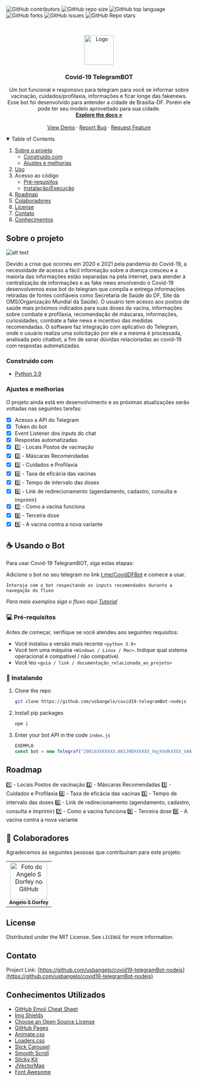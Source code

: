 ![GitHub contributors](https://img.shields.io/github/contributors/usbangelo/covid19-telegramBot-nodejs?color=blue&logo=GitHub%20Sponsors&logoColor=white&style=for-the-badge)
![GitHub repo size](https://img.shields.io/github/repo-size/usbangelo/covid19-telegramBot-nodejs?logo=GitHub&style=for-the-badge)
![GitHub top language](https://img.shields.io/github/languages/top/usbangelo/covid19-telegramBot-nodejs?logo=Python&logoColor=white&style=for-the-badge)
![GitHub forks](https://img.shields.io/github/forks/usbangelo/covid19-telegramBot-nodejs?style=for-the-badge)
![GitHub issues](https://img.shields.io/github/issues/usbangelo/covid19-telegramBot-nodejs?color=blue&style=for-the-badge)
![GitHub Repo stars](https://img.shields.io/github/stars/usbangelo/covid19-telegramBot-nodejs?color=blue&logo=Star&style=for-the-badge)

<!-- PROJECT LOGO -->
<br />
<p align="center">
  <a href="https://github.com/usbangelo/covid19-telegramBot-nodejs">
    <img src="https://raw.githubusercontent.com/othneildrew/Best-README-Template/master/images/logo.png" alt="Logo" width="80" height="80">
  </a>

  <h3 align="center">Covid-19 TelegramBOT</h3>

  <p align="center">
    Um bot funcional e responsivo para telegram para você se informar sobre vacinação, cuidados/profilaxia, informações e ficar longe das fakenews.
    Esse bot foi desenvolvido para antender a cidade de Brasília-DF. Porém ele pode ter seu modelo aproveitado para sua cidade.
    <br />
    <a href="https://github.com/usbangelo/covid19-telegramBot-nodejs"><strong>Explore the docs »</strong></a>
    <br />
    <br />
    <a href="https://github.com/usbangelo/covid19-telegramBot-nodejs">View Demo</a>
    ·
    <a href="https://github.com/usbangelo/covid19-telegramBot-nodejs/issues">Report Bug</a>
    ·
    <a href="https://github.com/usbangelo/covid19-telegramBot-nodejs/issues">Request Feature</a>
  </p>
</p>

<!-- TABLE OF CONTENTS -->
<details open="open">
  <summary>Table of Contents</summary>
  <ol>
    <li>
      <a href="#sobre-o-projeto">Sobre o projeto</a>
      <ul>
        <li><a href="#construido-com">Construido com</a></li>
        <li><a href="#ajustes-e-melhorias">Ajustes e melhorias</a></li>
      </ul>
    </li>
    <li><a href="#-usando-o-bot">Uso</a></li>
    <li>
      <a>Acesso ao código</a>
      <ul>
        <li><a href="#-pré-requisitos">Pré-requisitos</a></li>
        <li><a href="#-instalando">Instalação/Execução</a></li>
      </ul>
    </li>
    <li><a href="#roadmap">Roadmap</a></li>
    <li><a href="#-colaboradores">Colaboradores</a></li>
    <li><a href="#license">License</a></li>
    <li><a href="#contato">Contato</a></li>
    <li><a href="#conhecimentosye">Conhecimentos</a></li>
  </ol>
</details>

<!-- ABOUT THE PROJECT -->

## Sobre o projeto

![alt text][telegrambot]

[telegrambot]: https://user-images.githubusercontent.com/50382278/149072595-aa51c310-2968-44e7-a77c-b6f21dcb40c6.png "COVID-19DFBot"

Devido a crise que ocorreu em 2020 e 2021 pela pandemia do Covid-19, a necessidade de acesso a fácil informação sobre a doença cresceu e a maioria das informações estão separadas na pela internet, para atender à centralização de informações e as fake news envolvendo o Covid-19 desenvolvemos esse bot do telegram que compila e entrega informações retiradas de fontes confiáveis como Secretaria de Saúde do DF, Site da OMS(Organização Mundial da Saúde). O usuário tem acesso aos postos de saúde mais próximos indicados para suas doses da vacina, informações sobre combate e profilaxia, recomendação de máscaras, informações, curiosidades, combate a fake news e incentivo das medidas recomendadas. O software faz integração com aplicativo do Telegram, onde o usuário realiza uma solicitação por ele e a mesma é processada, analisada pelo chatbot, a fim de sanar dúvidas relacionadas ao covid-19 com respostas automatizadas.

### Construido com

- [Python 3.9](https://www.python.org)

### Ajustes e melhorias

O projeto ainda está em desenvolvimento e as próximas atualizações serão voltadas nas seguintes tarefas:

- [x] Acesso a API do Telegram
- [x] Token do bot
- [x] Event Listener dos inputs do chat
- [x] Respostas automatizadas
- [x] 1️⃣ - Locais Postos de vacinação
- [x] 2️⃣ - Máscaras Recomendadas
- [x] 3️⃣ - Cuidados e Profilaxia
- [x] 4️⃣ - Taxa de eficácia das vacinas
- [x] 5️⃣ - Tempo de intervalo das doses
- [x] 6️⃣ - Link de redirecionamento (agendamento, cadastro, consulta e imprimir)
- [x] 7️⃣ - Como a vacina funciona
- [x] 8️⃣ - Terceira dose
- [x] 9️⃣ - A vacina contra a nova variante

## ☕ Usando o Bot

Para usar Covid-19 TelegramBOT, siga estas etapas:

Adicione o bot no seu telegram no link [t.me/CovidDFBot](t.me/CovidDFBot) e comece a usar.

```
Interaja com o bot respeitando os inputs recomendados durante a navegação do fluxo
```

_Para mais exemplos siga o fluxo aqui [Tutorial](https://example.com)_

### 💻 Pré-requisitos

Antes de começar, verifique se você atendeu aos seguintes requisitos:

<!---Estes são apenas requisitos de exemplo. Adicionar, duplicar ou remover conforme necessário--->

- Você instalou a versão mais recente `<python 3.9>`
- Você tem uma máquina `<Windows / Linux / Mac>`. Indique qual sistema operacional é compatível / não compatível.
- Você leu `<guia / link / documentação_relacionada_ao_projeto>`

### 🚀 Instalando

1. Clone the repo
   ```sh
   git clone https://github.com/usbangelo/covid19-telegramBot-nodejs
   ```
2. Install pip packages
   ```sh
   npm i
   ```
3. Enter your bot API in the code `index.js`
   ```JavaScript
   EXEMPLO
   const bot = new Telegraf("298163XXXXXX:AKSJHDXXXXXX_hqjkhdkXXXX_VAAXXXXX_d76XXX_cOCXXX");
   ```

<!-- ROADMAP -->

## Roadmap

1️⃣ - Locais Postos de vacinação
2️⃣ - Máscaras Recomendadas
3️⃣ - Cuidados e Profilaxia
4️⃣ - Taxa de eficácia das vacinas
5️⃣ - Tempo de intervalo das doses
6️⃣ - Link de redirecionamento
(agendamento, cadastro, consulta e imprimir)
7️⃣ - Como a vacina funciona
8️⃣ - Terceira dose
9️⃣ - A vacina contra a nova variante

<!-- CONTRIBUTING -->

## 🤝 Colaboradores

Agradecemos às seguintes pessoas que contribuíram para este projeto:

<table>
  <tr>
    <td align="center">
      <a href="#">
        <img src="https://avatars.githubusercontent.com/u/50382278?v=4" width="100px;" alt="Foto do Angelo S Dorfey no GitHub"/><br>
        <sub>
          <b>Angelo S Dorfey</b>
        </sub>
      </a>
    </td>
  </tr>
</table>

<!-- LICENSE -->

## License

Distributed under the MIT License. See `LICENSE` for more information.

<!-- CONTACT -->

## Contato

Project Link: [https://github.com/usbangelo/covid19-telegramBot-nodejs](https://github.com/usbangelo/covid19-telegramBot-nodejs)

<!-- ACKNOWLEDGEMENTS -->

## Conhecimentos Utilizados

- [GitHub Emoji Cheat Sheet](https://www.webpagefx.com/tools/emoji-cheat-sheet)
- [Img Shields](https://shields.io)
- [Choose an Open Source License](https://choosealicense.com)
- [GitHub Pages](https://pages.github.com)
- [Animate.css](https://daneden.github.io/animate.css)
- [Loaders.css](https://connoratherton.com/loaders)
- [Slick Carousel](https://kenwheeler.github.io/slick)
- [Smooth Scroll](https://github.com/cferdinandi/smooth-scroll)
- [Sticky Kit](http://leafo.net/sticky-kit)
- [JVectorMap](http://jvectormap.com)
- [Font Awesome](https://fontawesome.com)

<!-- MARKDOWN LINKS & IMAGES -->
<!-- https://www.markdownguide.org/basic-syntax/#reference-style-links -->

[product-screenshot]: https://raw.githubusercontent.com/othneildrew/Best-README-Template/master/images/screenshot.png
